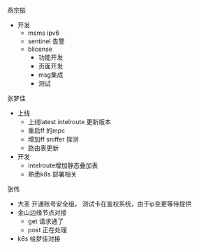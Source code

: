 
燕宗振

- 开发
	- msms ipv6
	- sentinel 告警
	- blicense
		- 功能开发
		- 页面开发
		- msg集成
		- 测试


张梦佳

- 上线
	- 上线latest intelroute 更新版本
	- 重启ff 的mpc
	- 增加ff sniffer 探测
	- 路由表更新
- 开发
	- intelroute增加静态叠加表
	- 熟悉k8s 部署相关

张伟

 - 大圣  开通账号安全组， 测试卡在鉴权系统，由于ip变更等待提供
 - 金山边缘节点对接
	 - get  请求通了
	 - post 正在处理
-  k8s 给梦佳对接